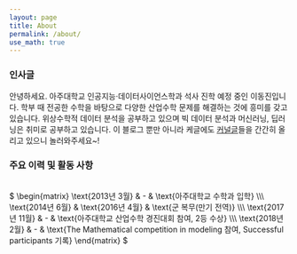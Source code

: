 ```yaml
---
layout: page
title: About
permalink: /about/
use_math: true
---
```

### 인사글
안녕하세요. 아주대학교 인공지능·데이터사이언스학과 석사 진학 예정 중인 이동진입니다. 학부 때 전공한 수학을 바탕으로 다양한 산업수학 문제를 해결하는 것에 흥미를 갖고 있습니다. 위상수학적 데이터 분석을 공부하고 있으며 빅 데이터 분석과 머신러닝, 딥러닝은 취미로 공부하고 있습니다. 이 블로그 뿐만 아니라 케글에도 [커널글](https://www.kaggle.com/micajoumathematics)들을 간간히 올리고 있으니 놀러와주세요~!<br/>

### 주요 이력 및 활동 사항
<style>
.tablelines table, .tablelines td, .tablelines th {
        border: 1px solid black;
        }
</style>

<br/>
$
\begin{matrix}
  \text{2013년 3월}  & - & \text{아주대학교 수학과 입학} \\\
  \text{2014년 6월}  & \text{2016년 4월} & \text{군 복무(만기 전역)} \\\
  \text{2017년 11월} & - & \text{아주대학교 산업수학 경진대회 참여, 2등 수상} \\\
  \text{2018년 2월}  & - & \text{The Mathematical competition in modeling 참여, Successful participants 기록}
\end{matrix}
$
<br/>
